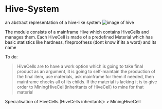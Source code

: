 # Hive-System

an abstract representation of a hive-like system
![image of hive](https://miro.medium.com/max/1023/1*iqmf52QY3q6n9j-PUEgVyQ.jpeg)

The module consists of a mainframe Hive which contains HiveCells and manages them.
Each HiveCell is made of a predefined Material which has basic statistics like hardness, fireproofness (dont know if its a word) and its name

To do:

> HiveCells are to have a work option which is going to take final product as an argument, it is going to self-maintain the production of the final item, use materials, ask mainframe for them if needed, then mainframe checks all of its childs. If the material is lacking it is to give order to MiningHiveCell(inheritants of HiveCell) to mine for that material

Specialisation of HiveCells (HiveCells inheritants): > MiningHiveCell
